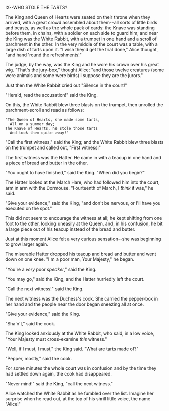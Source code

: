 IX--WHO STOLE THE TARTS?


The King and Queen of Hearts were seated on their throne when they
arrived, with a great crowd assembled about them--all sorts of little
birds and beasts, as well as the whole pack of cards: the Knave was
standing before them, in chains, with a soldier on each side to guard
him; and near the King was the White Rabbit, with a trumpet in one hand
and a scroll of parchment in the other. In the very middle of the court
was a table, with a large dish of tarts upon it. "I wish they'd get the
trial done," Alice thought, "and hand 'round the refreshments!"

The judge, by the way, was the King and he wore his crown over his great
wig. "That's the jury-box," thought Alice; "and those twelve creatures
(some were animals and some were birds) I suppose they are the jurors."

Just then the White Rabbit cried out "Silence in the court!"

"Herald, read the accusation!" said the King.



On this, the White Rabbit blew three blasts on the trumpet, then
unrolled the parchment-scroll and read as follows:

    "The Queen of Hearts, she made some tarts,
      All on a summer day;
    The Knave of Hearts, he stole those tarts
      And took them quite away!"

"Call the first witness," said the King; and the White Rabbit blew three
blasts on the trumpet and called out, "First witness!"

The first witness was the Hatter. He came in with a teacup in one hand
and a piece of bread and butter in the other.

"You ought to have finished," said the King. "When did you begin?"

The Hatter looked at the March Hare, who had followed him into the
court, arm in arm with the Dormouse. "Fourteenth of March, I _think_ it
was," he said.

"Give your evidence," said the King, "and don't be nervous, or I'll have
you executed on the spot."

This did not seem to encourage the witness at all; he kept shifting from
one foot to the other, looking uneasily at the Queen, and, in his
confusion, he bit a large piece out of his teacup instead of the bread
and butter.

Just at this moment Alice felt a very curious sensation--she was
beginning to grow larger again.

The miserable Hatter dropped his teacup and bread and butter and went
down on one knee. "I'm a poor man, Your Majesty," he began.

"You're a _very_ poor _speaker_," said the King.

"You may go," said the King, and the Hatter hurriedly left the court.

"Call the next witness!" said the King.

The next witness was the Duchess's cook. She carried the pepper-box in
her hand and the people near the door began sneezing all at once.

"Give your evidence," said the King.

"Sha'n't," said the cook.

The King looked anxiously at the White Rabbit, who said, in a low voice,
"Your Majesty must cross-examine _this_ witness."

"Well, if I must, I must," the King said. "What are tarts made of?"

"Pepper, mostly," said the cook.

For some minutes the whole court was in confusion and by the time they
had settled down again, the cook had disappeared.

"Never mind!" said the King, "call the next witness."

Alice watched the White Rabbit as he fumbled over the list. Imagine her
surprise when he read out, at the top of his shrill little voice, the
name "Alice!"




